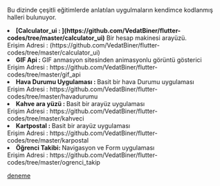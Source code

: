 Bu dizinde çeşitli eğitimlerde anlatılan uygulmaların kendimce kodlanmış halleri bulunuyor.<BR>
<li><B>[Calculator_ui : ](https://github.com/VedatBiner/flutter-codes/tree/master/calculator_ui)</B> Bir hesap makinesi arayüzü. <BR>
Erişim Adresi : (https://github.com/VedatBiner/flutter-codes/tree/master/calculator_ui)
<BR>
<li><B>GIF Api : </B>GIF anmasyon sitesinden animasyonlu görüntü gösterici<BR>
Erişim Adresi : https://github.com/VedatBiner/flutter-codes/tree/master/gif_api
<BR>
<li><B>Hava Durumu Uygulaması : </B>Basit bir hava Durumu uygulaması<BR>
Erişim Adresi : https://github.com/VedatBiner/flutter-codes/tree/master/havadurumu
<BR>
<li><B>Kahve ara yüzü : </B>Basit bir arayüz uygulaması<BR>
Erişim Adresi : https://github.com/VedatBiner/flutter-codes/tree/master/kahveci
<BR>
<li><B>Kartpostal : </B>Basit bir arayüz uygulaması<BR>
Erişim Adresi : https://github.com/VedatBiner/flutter-codes/tree/master/karpostal
<BR>
<li><B>Öğrenci Takibi: </B>Navigasyon ve Form uygulaması<BR>
Erişim Adresi : https://github.com/VedatBiner/flutter-codes/tree/master/ogrenci_takip
<BR>

[deneme](https://github.com/VedatBiner/flutter-codes/tree/master/ogrenci_takip)